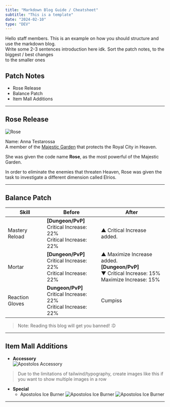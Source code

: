 ```yaml
--- 
title: "Markdown Blog Guide / Cheatsheet"        
subtitle: "This is a template"        
date: "2024-02-10"        
type: "DEV"
---  
```


Hello staff members. This is an example on how you should structure and use the markdown blog.        
Write some 2-3 sentences introduction here idk. Sort the patch notes, to the biggest / best changes        
to the smaller ones

## Patch Notes
- Rose Release
- Balance Patch
- Item Mall Additions

---  

## Rose Release

![Rose](https://i.imgur.com/okgiWI7.gif)

Name: Anna Testarossa        
A member of the [Majestic Garden](https://elwiki.net/w/Rose) that protects the Royal City in Heaven.

She was given the code name **Rose**, as the most powerful of the Majestic Garden.

In order to eliminate the enemies that threaten Heaven, Rose was given the task to investigate a different dimension called Elrios.
  
---  

## Balance Patch

|Skill|Before|After|
|---|---|---|
|Mastery Reload|**[Dungeon/PvP]**  <br>Critical Increase: 22%  <br>Critical Increase: 22%|▲ Critical Increase added.|
|Mortar|**[Dungeon/PvP]**  <br>Critical Increase: 22%  <br>Critical Increase: 22%|▲ Maximize Increase added.  <br>**[Dungeon/PvP]**  <br>▼ Critical Increase: 15%  <br>Maximize Increase: 15%|
|Reaction Gloves|**Dungeon/PvP]**  <br>Critical Increase: 22%  <br>Critical Increase: 22%|Cumpiss|
> Note: Reading this blog will get you banned! :D

---  

## Item Mall Additions

- **Accessory**  
  ![Apostolos Accessory](https://elwiki.net/wiki/images/3/3a/IB_-_Apostolos_Top_Piece_Accessory.png)

> Due to the limitations of tailwind/typography, create images like this if you want to show multiple images in a row

- **Special**
  - Apostolos Ice Burner ![Apostolos Ice Burner](https://elwiki.net/wiki/images/9/98/IB_-_Apostolos.png) ![Apostolos Ice Burner](https://elwiki.net/wiki/images/9/98/IB_-_Apostolos.png)

---  
